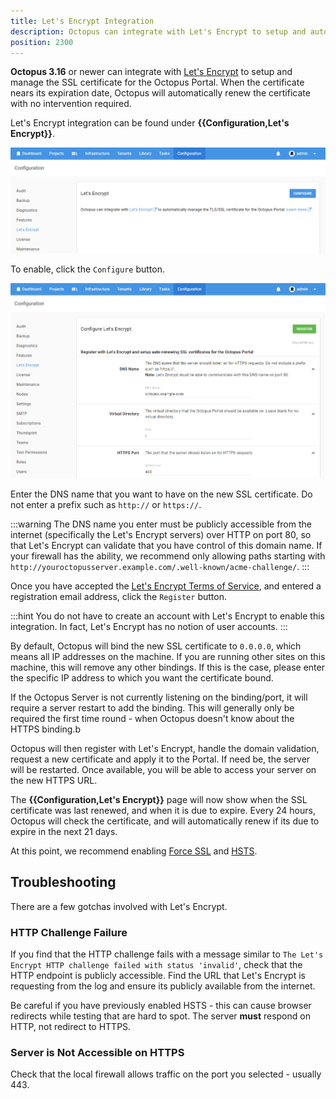 ```yaml
---
title: Let's Encrypt Integration
description: Octopus can integrate with Let's Encrypt to setup and automatically renew the Octopus Portal SSL certificate.
position: 2300
---
```


**Octopus 3.16** or newer can integrate with [Let's Encrypt](https://g.octopushq.com/LetsEncryptOrg) to setup and manage the SSL certificate for the Octopus Portal. When the certificate nears its expiration date, Octopus will automatically renew the certificate with no intervention required.

Let's Encrypt integration can be found under **{{Configuration,Let's Encrypt}}**.

![](lets-encrypt.png "width=758")

To enable, click the `Configure` button.

![](lets-encrypt-dialog.png "width=614")

Enter the DNS name that you want to have on the new SSL certificate. Do not enter a prefix such as `http://` or `https://`.

:::warning
The DNS name you enter must be publicly accessible from the internet (specifically the Let's Encrypt servers) over HTTP on port 80, so that Let's Encrypt can validate that you have control of this domain name. If your firewall has the ability, we recommend only allowing paths starting with `http://youroctopusserver.example.com/.well-known/acme-challenge/`.
:::

Once you have accepted the [Let's Encrypt Terms of Service](https://g.octopushq.com/LetsEncryptTermsOfService), and entered a registration email address, click the `Register` button.

:::hint
You do not have to create an account with Let's Encrypt to enable this integration. In fact, Let's Encrypt has no notion of user accounts.
:::

By default, Octopus will bind the new SSL certificate to `0.0.0.0`, which means all IP addresses on the machine. If you are running other sites on this machine, this will remove any other bindings. If this is the case, please enter the specific IP address to which you want the certificate bound.

If the Octopus Server is not currently listening on the binding/port, it will require a server restart to add the binding. This will generally only be required the first time round - when Octopus doesn't know about the HTTPS binding.b

Octopus will then register with Let's Encrypt, handle the domain validation, request a new certificate and apply it to the Portal. If need be, the server will be restarted. Once available, you will be able to access your server on the new HTTPS URL.

The **{{Configuration,Let's Encrypt}}** page will now show when the SSL certificate was last renewed, and when it is due to expire. Every 24 hours, Octopus will check the certificate, and will automatically renew if its due to expire in the next 21 days.

At this point, we recommend enabling [Force SSL](/docs/administration/security/exposing-octopus/expose-the-octopus-web-portal-over-https.md#ForcingHTTPS) and [HSTS](/docs/administration/security/exposing-octopus/expose-the-octopus-web-portal-over-https.md#HSTS).

## Troubleshooting

There are a few gotchas involved with Let's Encrypt.

### HTTP Challenge Failure

If you find that the HTTP challenge fails with a message similar to `The Let's Encrypt HTTP challenge failed with status 'invalid'`, check that the HTTP endpoint is publicly accessible. Find the URL that Let's Encrypt is requesting from the log and ensure its publicly available from the internet.

Be careful if you have previously enabled HSTS - this can cause browser redirects while testing that are hard to spot. The server **must** respond on HTTP, not redirect to HTTPS.

### Server is Not Accessible on HTTPS

Check that the local firewall allows traffic on the port you selected - usually 443.
